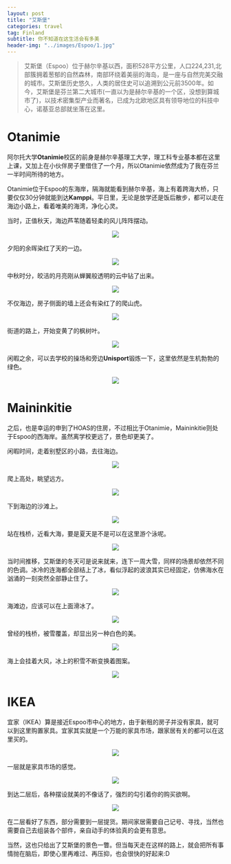 ```yaml
---
layout: post
title: "艾斯堡"
categories: travel
tag: Finland 
subtitle: 你不知道在这生活会有多美
header-img: "../images/Espoo/1.jpg"
---
```


> 艾斯堡（Espoo）位于赫尔辛基以西，面积528平方公里，人口224,231,北部簇拥着葱郁的自然森林，南部环绕着美丽的海岛，是一座与自然完美交融的城市。艾斯堡历史悠久，人类的居住史可以追溯到公元前3500年。如今，艾斯堡是芬兰第二大城市(一直以为是赫尔辛基的一个区，没想到算城市了)，以技术密集型产业而著名，已成为北欧地区具有领导地位的科技中心，诺基亚总部就坐落在这里。

# Otanimie

阿尔托大学**Otanimie**校区的前身是赫尔辛基理工大学，理工科专业基本都在这里上课，又加上在小伙伴房子里借住了一个月，所以Otanimie依然成为了我在芬兰一半时间所待的地方。

Otanimie位于Espoo的东海岸，隔海就能看到赫尔辛基，海上有着跨海大桥，只要仅仅30分钟就能到达**Kamppi**。平日里，无论是放学还是饭后散步，都可以走在海边小路上，看着唯美的海湾，净化心灵。

当时，正值秋天，海边芦苇随着轻柔的风儿阵阵摆动。

<center><p><img src="../images/Espoo/2.jpg" align="center"></p></center>

夕阳的余晖染红了天的一边。

<center><p><img src="../images/Espoo/5.jpg" align="center"></p></center>

中秋时分，皎洁的月亮刚从蝉翼般透明的云中钻了出来。

<center><p><img src="../images/Espoo/6.jpg" align="center"></p></center>

不仅海边，房子侧面的墙上还会有染红了的爬山虎。

<center><p><img src="../images/Espoo/3.jpg" align="center"></p></center>

街道的路上，开始变黄了的枫树叶。

<center><p><img src="../images/Espoo/7.jpg" align="center"></p></center>

闲暇之余，可以去学校的操场和旁边**Unisport**锻炼一下，这里依然是生机勃勃的绿色。

<center><p><img src="../images/Espoo/4.jpg" align="center"></p></center>



# Maininkitie

之后，也是幸运的申到了HOAS的住房，不过相比于Otanimie，Maininkitie则处于Espoo的西海岸。虽然离学校更远了，景色却更美了。

闲暇时间，走着别墅区的小路，去往海边。

<center><p><img src="../images/Espoo/15.jpg" align="center"></p></center>

爬上高处，眺望远方。

<center><p><img src="../images/Espoo/8.jpg" align="center"></p></center>

下到海边的沙滩上。

<center><p><img src="../images/Espoo/10.jpg" align="center"></p></center>

站在栈桥，近看大海，要是夏天是不是可以在这里游个泳呢。

<center><p><img src="../images/Espoo/9.jpg" align="center"></p></center>

当时间推移，艾斯堡的冬天可是说来就来，连下一周大雪，同样的场景却依然不同的色调。冰冷的连海都全部结上了冰，看似浮起的波浪其实已经固定，仿佛海水在汹涌的一刻突然全部静止住了。

<center><p><img src="../images/Espoo/11.jpg" align="center"></p></center>

海滩边，应该可以在上面滑冰了。

<center><p><img src="../images/Espoo/12.jpg" align="center"></p></center>

曾经的栈桥，被雪覆盖，却显出另一种白色的美。

<center><p><img src="../images/Espoo/13.jpg" align="center"></p></center>

海上会挂着大风，冰上的积雪不断变换着图案。

<center><p><img src="../images/Espoo/14.jpg" align="center"></p></center>

# IKEA

宜家（IKEA）算是接近Espoo市中心的地方，由于新租的房子并没有家具，就可以到这里购置家具。宜家其实就是一个万能的家具市场，跟家居有关的都可以在这里买的。

<center><p><img src="../images/Espoo/17.jpg" align="center"></p></center>

一层就是家具市场的感觉。

<center><p><img src="../images/Espoo/18.jpg" align="center"></p></center>

到达二层后，各种摆设就美的不像话了，强烈的勾引着你的购买欲啊。

<center><p><img src="../images/Espoo/16.jpg" align="center"></p></center>

在二层看好了东西，部分需要到一层提货。期间家居需要自己记号、寻找，当然也需要自己去组装各个部件，亲自动手的体验真的会更有意思。



当然，这也只给出了艾斯堡的景色一瞥。但当每天走在这样的路上，就会把所有事情抛在脑后，即使心里再难过、再压抑，也会很快的好起来:D





